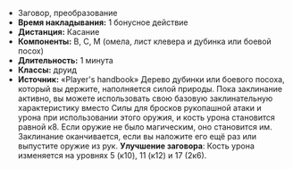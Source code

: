 - Заговор, преобразование
- **Время накладывания:** 1 бонусное действие
- **Дистанция:** Касание
- **Компоненты:** В, С, М (омела, лист клевера и дубинка или боевой посох)
- **Длительность:** 1 минута
- **Классы:** друид
- **Источник:** «Player's handbook»
Дерево дубинки или боевого посоха, который вы держите, наполняется силой природы. Пока заклинание активно, вы можете использовать свою базовую заклинательную характеристику вместо Силы для бросков рукопашной атаки и урона при использовании этого оружия, и кость урона становится равной к8. Если оружие не было магическим, оно становится им. Заклинание оканчивается, если вы наложите его ещё раз или выпустите оружие из рук.
**Улучшение заговора**: Кость урона изменяется на уровнях 5 (к10), 11 (к12) и 17 (2к6).